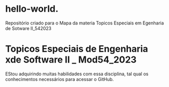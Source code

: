 # hello-world.
Repositório criado para o Mapa da materia Topicos Especiais em Egenharia de Sotware II_542023
# Topicos Especiais de Engenharia xde Software II _ Mod54_2023
EStou adquirindo muitas habilidades com essa disciplina, tal qual os conhecimentos necessários para acessar o GitHub.
